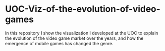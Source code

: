 # UOC-Viz-of-the-evolution-of-video-games
In this repository I show the visualization I developed at the UOC to explain the evolution of the video game market over the years, and how the emergence of mobile games has changed the genre.
